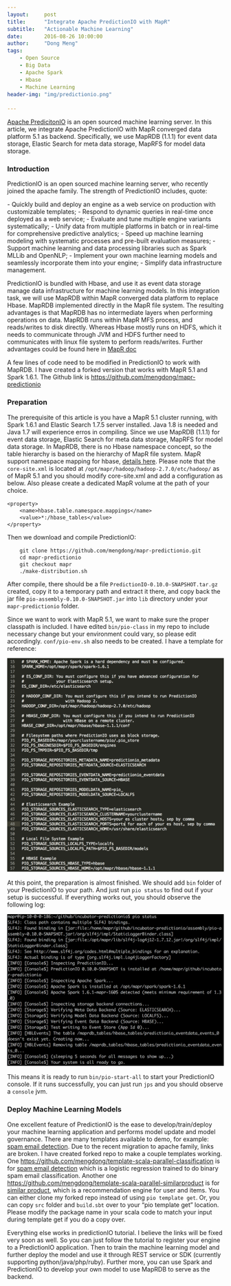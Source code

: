 ```yaml
---
layout:     post
title:      "Integrate Apache PredictionIO with MapR"
subtitle:   "Actionable Machine Learning"
date:       2016-08-26 10:00:00
author:     "Dong Meng"
tags:
    - Open Source
    - Big Data
    - Apache Spark
    - Hbase
    - Machine Learning
header-img: "img/predictionio.png"

---
```


<p><a href="http://predictionio.incubator.apache.org/">Apache PredicitonIO</a> is an open sourced machine learning server. In this article, we integrate Apache PredictionIO with MapR converged data platform 5.1 as backend. Specifically, we use  MapRDB (1.1.1) for event data storage, Elastic Search for meta data storage, MapRFS for model data storage. </p> 

<h3 class="section-heading">Introduction</h3>

<p>PredictionIO is an open sourced machine learning server, who recently joined the apache family. The strength of PredictionIO includes, quote:</p>
- Quickly build and deploy an engine as a web service on production with customizable templates;
- Respond to dynamic queries in real-time once deployed as a web service;
- Evaluate and tune multiple engine variants systematically;
- Unify data from multiple platforms in batch or in real-time for comprehensive predictive analytics;
- Speed up machine learning modeling with systematic processes and pre-built evaluation measures;
- Support machine learning and data processing libraries such as Spark MLLib and OpenNLP;
- Implement your own machine learning models and seamlessly incorporate them into your engine;
- Simplify data infrastructure management.

<p>PredictionIO is bundled with Hbase, and use it as event data storage manage data infrastructure for machine learning models. In this integration task, we will use MapRDB within MapR converged data platform to replace Hbase. MapRDB implemented directly in the MapR file system. The resulting advantages is that MapRDB has no intermediate layers when performing operations on data. MapRDB runs within MapR MFS process, and reads/writes to disk directly. Whereas Hbase mostly runs on HDFS, which it needs to communicate through JVM and HDFS further need to communicates with linux file system to perform reads/writes. Further advantages could be found here in <a href="http://maprdocs.mapr.com/home/MapROverview/c_maprdb_new.html">MapR doc</a></p>

<p>A few lines of code need to be modified in PredictionIO to work with MapRDB. I have created a forked version that works with MapR 5.1 and Spark 1.6.1. The Github link is <a href="https://github.com/mengdong/mapr-predictionio">https://github.com/mengdong/mapr-predictionio</a> </p>

<h3 class="section-heading">Preparation</h3>

<p>The prerequisite of this article is you have a MapR 5.1 cluster running, with Spark 1.6.1 and Elastic Search 1.7.5 server installed. Java 1.8 is needed and Java 1.7 will experience erros in compiling. Since we use  MapRDB (1.1.1) for event data storage, Elastic Search for meta data storage, MapRFS for model data storage. In MapRDB, there is no Hbase namespace concept, so the table hierarchy is based on the hierarchy of MapR file system. MapR support namespace mapping for hbase, <a href="
http://maprdocs.mapr.com/home/MapR-DB/MappingTableNamespaceBetw_28870174-d3e64.html">details here</a>. Please note that the <code>core-site.xml</code> is located at <code>/opt/mapr/hadoop/hadoop-2.7.0/etc/hadoop/</code> as of MapR 5.1 and you should modify core-site.xml and add a configuration as below. Also please create a dedicated MapR volume at the path of your choice. </p>
<pre><code>&lt;property&gt;
    &lt;name&gt;hbase.table.namespace.mappings&lt;/name&gt;
    &lt;value&gt;*:/hbase_tables&lt;/value&gt;
&lt;/property&gt;
</code></pre>

<p>Then we download and compile PredictionIO:</p>
<pre><code>    git clone https://github.com/mengdong/mapr-predictionio.git
    cd mapr-predictionio 
    git checkout mapr
    ./make-distribution.sh
</code></pre>

<p>After compile, there should be a file <code>PredictionIO-0.10.0-SNAPSHOT.tar.gz</code> created, copy it to a temporary path and extract it there, and copy back the jar file <code>pio-assembly-0.10.0-SNAPSHOT.jar</code> into <code>lib</code> directory under your <code>mapr-predictionio</code> folder.</p>

<p>Since we want to work with MapR 5.1, we want to make sure the proper classpath is included. I have edited <code>bin/pio-class</code> in my repo to include necessary change but your environment could vary, so please edit accordingly. <code>conf/pio-env.sh</code> also needs to be created. I have a template for reference:</p>

<img class="shadow" src="/img/predictionio/pio-env.png" />

<p>At this point, the preparation is almost finished. We should add <code>bin</code> folder of your PredictionIO to your path. And just run <code>pio status</code> to find out if your setup is successful. If everything works out, you should observe the following log:</p>

<img class="shadow" src="/img/predictionio/success.png" />

<p>This means it is ready to run <code>bin/pio-start-all</code> to start your PredictionIO console. If it runs successfully, you can just run <code>jps</code> and you should observe a <code>console</code> jvm.</p>

<h3 class="section-heading">Deploy Machine Learning Models</h3>

<p>One excellent feature of PredictionIO is the ease to develop/train/deploy your machine learning application and performs model update and model governance. There are many templates available to demo, for example: <a href="http://predictionio.incubator.apache.org/demo/textclassification/">spam email detection</a>. Due to the recent migration to apache family, links are broken. I have created forked repo to make a couple templates working. One <a href="https://github.com/mengdong/template-scala-parallel-classification">https://github.com/mengdong/template-scala-parallel-classification</a> is for <a href="http://predictionio.incubator.apache.org/demo/textclassification/">spam email detection</a> which is a logistic regression trained to do binary spam email classification. Another one <a href="https://github.com/mengdong/template-scala-parallel-similarproduct">https://github.com/mengdong/template-scala-parallel-similarproduct</a> is for <a href="http://predictionio.incubator.apache.org/templates/similarproduct/quickstart/">similar product</a>, which is a recommendation engine for user and items. You can either clone my forked repo instead of using <code>pio template get</code>. Or, you can copy <code>src</code> folder and <code>build.sbt</code> over to your “pio template get” location. Please modify the package name in your scala code to match your input during template get if you do a copy over.</p>

<p>Everything else works in predictionIO tutorial. I believe the links will be fixed very soon as well. So you can just follow the tutorial to register your engine to a PredictionIO application. Then to train the machine learning model and further deploy the model and use it through REST service or SDK (currently supporting python/java/php/ruby). Further more, you can use Spark and PredictionIO to develop your own model to use MapRDB to serve as the backend. </p>




